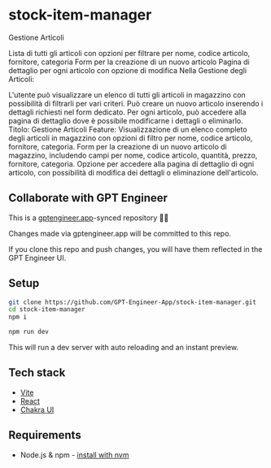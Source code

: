 # stock-item-manager

Gestione Articoli

Lista di tutti gli articoli con opzioni per filtrare per nome, codice articolo, fornitore, categoria
Form per la creazione di un nuovo articolo
Pagina di dettaglio per ogni articolo con opzione di modifica
Nella Gestione degli Articoli:

L'utente può visualizzare un elenco di tutti gli articoli in magazzino con possibilità di filtrarli per vari criteri.
Può creare un nuovo articolo inserendo i dettagli richiesti nel form dedicato.
Per ogni articolo, può accedere alla pagina di dettaglio dove è possibile modificarne i dettagli o eliminarlo.
Titolo: Gestione Articoli
Feature:
Visualizzazione di un elenco completo degli articoli in magazzino con opzioni di filtro per nome, codice articolo, fornitore, categoria.
Form per la creazione di un nuovo articolo di magazzino, includendo campi per nome, codice articolo, quantità, prezzo, fornitore, categoria.
Opzione per accedere alla pagina di dettaglio di ogni articolo, con possibilità di modifica dei dettagli o eliminazione dell'articolo.

## Collaborate with GPT Engineer

This is a [gptengineer.app](https://gptengineer.app)-synced repository 🌟🤖

Changes made via gptengineer.app will be committed to this repo.

If you clone this repo and push changes, you will have them reflected in the GPT Engineer UI.

## Setup

```sh
git clone https://github.com/GPT-Engineer-App/stock-item-manager.git
cd stock-item-manager
npm i
```

```sh
npm run dev
```

This will run a dev server with auto reloading and an instant preview.

## Tech stack

- [Vite](https://vitejs.dev/)
- [React](https://react.dev/)
- [Chakra UI](https://chakra-ui.com/)

## Requirements

- Node.js & npm - [install with nvm](https://github.com/nvm-sh/nvm#installing-and-updating)
